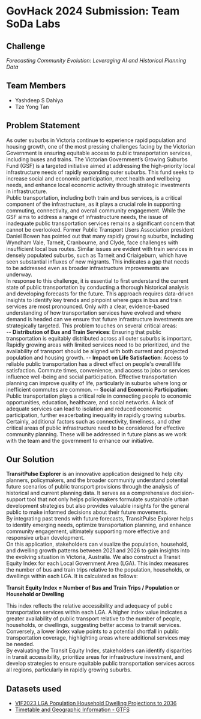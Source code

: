 # GovHack 2024 Submission: Team SoDa Labs 

## Challenge 
*Forecasting Community Evolution: Leveraging AI and Historical Planning Data*

## Team Members
- Yashdeep S Dahiya
- Tze Yong Tan

## Problem Statement
As outer suburbs in Victoria continue to experience rapid population and housing growth, one of the most pressing challenges facing by the Victorian Government is ensuring equitable access to public transportation services, including buses and trains. The Victorian Government’s Growing Suburbs Fund (GSF) is a targeted initiative aimed at addressing the high-priority local infrastructure needs of rapidly expanding outer suburbs. This fund seeks to increase social and economic participation, meet health and wellbeing needs, and enhance local economic activity through strategic investments in infrastructure.  
Public transportation, including both train and bus services, is a critical component of the infrastructure, as it plays a crucial role in supporting commuting, connectivity, and overall community engagement. While the GSF aims to address a range of infrastructure needs, the issue of inadequate public transportation services remains a significant concern that cannot be overlooked. Former Public Transport Users Association president Daniel Bowen has pointed out that many rapidly growing suburbs, including Wyndham Vale, Tarneit, Cranbourne, and Clyde, face challenges with insufficient local bus routes. Similar issues are evident with train services in densely populated suburbs, such as Tarneit and Criaigeburn, which have seen substantial influxes of new migrants. This indicates a gap that needs to be addressed even as broader infrastructure improvements are underway.  
In response to this challenge, it is essential to first understand the current state of public transportation by conducting a thorough historical analysis and developing forecasts for the future. This approach requires data-driven insights to identify key trends and pinpoint where gaps in bus and train services are most pronounced. Only with a clear, evidence-based understanding of how transportation services have evolved and where demand is headed can we ensure that future infrastructure investments are strategically targeted.
This problem touches on several critical areas:  
-- **Distribution of Bus and Train Services**: Ensuring that public transportation is equitably distributed across all outer suburbs is important. Rapidly growing areas with limited services need to be prioritized, and the availability of transport should be aligned with both current and projected population and housing growth.
-- **Impact on Life Satisfaction**: Access to reliable public transportation has a direct effect on people's overall life satisfaction. Commute times, convenience, and access to jobs or services influence well-being and social participation. Effective transportation planning can improve quality of life, particularly in suburbs where long or inefficient commutes are common.
-- **Social and Economic Participation**: Public transportation plays a critical role in connecting people to economic opportunities, education, healthcare, and social networks. A lack of adequate services can lead to isolation and reduced economic participation, further exacerbating inequality in rapidly growing suburbs.
Certainly, additional factors such as connectivity, timeliness, and other critical areas of public infrastructure need to be considered for effective community planning. These will be addressed in future plans as we work with the team and the government to enhance our initiative.


## Our Solution
**TransitPulse Explorer** is an innovative application designed to help city planners, policymakers, and the broader community understand potential future scenarios of public transport provisions through the analysis of historical and current planning data. It serves as a comprehensive decision-support tool that not only helps policymakers formulate sustainable urban development strategies but also provides valuable insights for the general public to make informed decisions about their future movements.  
By integrating past trends with future forecasts, TransitPulse Explorer helps to identify emerging needs, optimize transportation planning, and enhance community engagement, ultimately supporting more effective and responsive urban development.  
On this application, stakeholders can visualize the population, household, and dwelling growth patterns between 2021 and 2026 to gain insights into the evolving situation in Victoria, Australia.
We also construct a Transit Equity Index for each Local Government Area (LGA). This index measures the number of bus and train trips relative to the population, households, or dwellings within each LGA. It is calculated as follows:  


**Transit Equity Index = Number of Bus and Train Trips / Population or Household or Dwelling**  


This index reflects the relative accessibility and adequacy of public transportation services within each LGA. A higher index value indicates a greater availability of public transport relative to the number of people, households, or dwellings, suggesting better access to transit services. Conversely, a lower index value points to a potential shortfall in public transportation coverage, highlighting areas where additional services may be needed.  
By evaluating the Transit Equity Index, stakeholders can identify disparities in transit accessibility, prioritize areas for infrastructure investment, and develop strategies to ensure equitable public transportation services across all regions, particularly in rapidly growing suburbs.  

## Datasets used
- [VIF2023 LGA Population Household Dwelling Projections to 2036](https://discover.data.vic.gov.au/dataset/vif2023-lga-population-household-dwelling-projections-to-2036)
- [Timetable and Geographic Information - GTFS](https://discover.data.vic.gov.au/dataset/timetable-and-geographic-information-gtfs)
